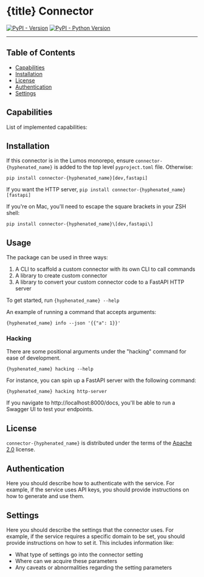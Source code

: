 # {title} Connector

[![PyPI - Version](https://img.shields.io/pypi/v/connector-{hyphenated_name}.svg)](https://pypi.org/project/connector-{hyphenated_name})
[![PyPI - Python Version](https://img.shields.io/pypi/pyversions/connector-{hyphenated_name}.svg)](https://pypi.org/project/connector-{hyphenated_name})

-----

## Table of Contents

- [Capabilities](#capabilities)
- [Installation](#installation)
- [License](#license)
- [Authentication](#authentication)
- [Settings](#settings)

## Capabilities
List of implemented capabilities:

[//]: # (- **validate_credentials**)

[//]: # (- **list_accounts**)

[//]: # (- **list_resources**)

[//]: # (- **list_entitlements**)

[//]: # (- **find_entitlement_associations**)

[//]: # (- **get_last_activity**)

[//]: # (- **assign_entitlement**)

[//]: # (- **unassign_entitlement**)

[//]: # (- **create_account**)

[//]: # (- **activate_account**)

[//]: # (- **deactivate_account**)

[//]: # (- **delete_account**)

## Installation

If this connector is in the Lumos monorepo, ensure `connector-{hyphenated_name}` is added
to the top level `pyproject.toml` file. Otherwise:

```console
pip install connector-{hyphenated_name}[dev,fastapi]
```

If you want the HTTP server, `pip install connector-{hyphenated_name}[fastapi]`

If you're on Mac, you'll need to escape the square brackets in your ZSH shell:

```console
pip install connector-{hyphenated_name}\[dev,fastapi\]
```

## Usage

The package can be used in three ways:
1. A CLI to scaffold a custom connector with its own CLI to call commands
2. A library to create custom connector
3. A library to convert your custom connector code to a FastAPI HTTP server

To get started, run `{hyphenated_name} --help`

An example of running a command that accepts arguments:

```shell
{hyphenated_name} info --json '{{"a": 1}}'
```

### Hacking

There are some positional arguments under the "hacking" command for ease of development.

```console
{hyphenated_name} hacking --help
```

For instance, you can spin up a FastAPI server with the following command:

```console
{hyphenated_name} hacking http-server
```

If you navigate to http://localhost:8000/docs, you'll be able to run a Swagger UI to test your
endpoints.

## License

`connector-{hyphenated_name}` is distributed under the terms of the [Apache 2.0](./LICENSE.txt) license.

## Authentication
Here you should describe how to authenticate with the service. For example, if the service uses API keys, you should provide instructions on how to generate and use them.

## Settings
Here you should describe the settings that the connector uses. For example, if the service requires a specific domain to be set, you should provide instructions on how to set it.
This includes information like:

- What type of settings go into the connector setting
- Where can we acquire these parameters
- Any caveats or abnormalities regarding the setting parameters
